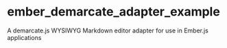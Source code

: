ember_demarcate_adapter_example
===============================

A demarcate.js WYSIWYG Markdown editor adapter for use in Ember.js applications
